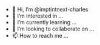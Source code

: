 - 👋 Hi, I’m @imptintnext-charles
- 👀 I’m interested in ...
- 🌱 I’m currently learning ...
- 💞️ I’m looking to collaborate on ...
- 📫 How to reach me ...

<!---
imptintnext-charles/imptintnext-charles is a ✨ special ✨ repository because its `README.md` (this file) appears on your GitHub profile.
You can click the Preview link to take a look at your changes.
--->
